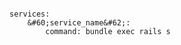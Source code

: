 <!-- layout:code post: building-your-service_command -->

```

services:
    &#60;service_name&#62;:
        command: bundle exec rails s

```

